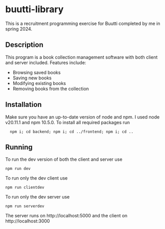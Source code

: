 # buutti-library
This is a recruitment programming exercise for Buutti completed by me in spring 2024.

## Description
This program is a book collection management software with both client and server included.
Features include:
- Browsing saved books
- Saving new books
- Modifying existing books
- Removing books from the collection

## Installation
Make sure you have an up-to-date version of node and npm. I used node v20.11.1 and npm 10.5.0. To install all required packages run
```
  npm i; cd backend; npm i; cd ../frontend; npm i; cd ..
```

## Running
To run the dev version of both the client and server use
```
npm run dev
```

To run only the dev client use
```
npm run clientdev
```

To run only the dev server use
```
npm run serverdev
```

The server runs on http://localhost:5000 and the client on http://localhost:3000